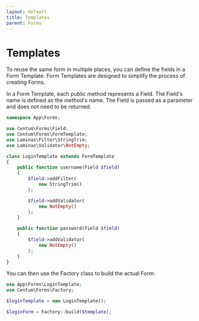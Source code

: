 ```yaml
---
layout: default
title: Templates
parent: Forms
---
```




# Templates

To reuse the same form in multiple places, you can define the fields in a Form Template.
Form Templates are designed to simplify the process of creating Forms.

In a Form Template, each public method represents a Field.
The Field's name is defined as the method's name.
The Field is passed as a parameter and does not need to be returned.

```php
namespace App\Forms;

use Centum\Forms\Field;
use Centum\Forms\FormTemplate;
use Laminas\Filter\StringTrim;
use Laminas\Validator\NotEmpty;

class LoginTemplate extends FormTemplate
{
    public function username(Field $field)
    {
        $field->addFilter(
            new StringTrim()
        );

        $field->addValidator(
            new NotEmpty()
        );
    }

    public function password(Field $field)
    {
        $field->addValidator(
            new NotEmpty()
        );
    }
}
```

You can then use the Factory class to build the actual Form:

```php
use App\Forms\LoginTemplate;
use Centum\Forms\Factory;

$loginTemplate = new LoginTemplate();

$loginForm = Factory::build($template);
```
